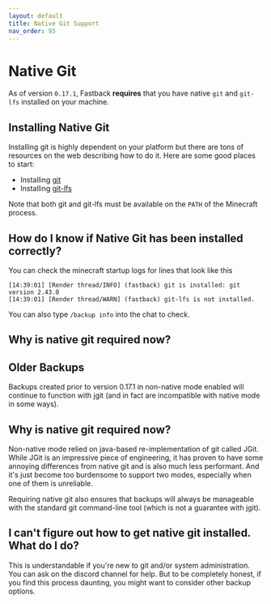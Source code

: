 ```yaml
---
layout: default
title: Native Git Support
nav_order: 95
---
```


# Native Git

As of version `0.17.1`, Fastback **requires** that you have native `git` and `git-lfs` installed on your machine.

## Installing Native Git

Installing git is highly dependent on your platform but there are tons of resources on the web describing how to do it. 
Here are some good places to start:

* Installing [git](https://github.com/git-lfs/git-lfs/wiki/Installation)
* Installing [git-lfs](https://docs.github.com/en/repositories/working-with-files/managing-large-files/installing-git-large-file-storage)

Note that both git and git-lfs must be available on the `PATH` of the Minecraft process.

## How do I know if Native Git has been installed correctly?

You can check the minecraft startup logs for lines that look like this
```
[14:39:01] [Render thread/INFO] (fastback) git is installed: git version 2.43.0
[14:39:01] [Render thread/WARN] (fastback) git-lfs is not installed.
```

You can also type `/backup info` into the chat to check.


## Why is native git required now?


## Older Backups

Backups created prior to version 0.17.1 in non-native mode enabled will continue to function with jgit (and in fact
are incompatible with native mode in some ways).

## Why is native git required now?

Non-native mode relied on java-based re-implementation of git called JGit.  While JGit is an impressive piece of
engineering, it has proven to have some annoying differences from native git and is also much less performant.  And
it's just become too burdensome to support two modes, especially when one of them is unreliable.

Requiring native git also ensures that backups will always be manageable with the standard git command-line tool 
(which is not a guarantee with jgit). 

## I can't figure out how to get native git installed.  What do I do?

This is understandable if you're new to git and/or system administration.  You can ask on the discord channel
for help.  But to be completely honest, if you find this process daunting, you might want to consider other
backup options.
